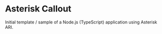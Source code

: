 # Asterisk Callout

Initial template / sample of a Node.js (TypeScript) application using Asterisk ARI.